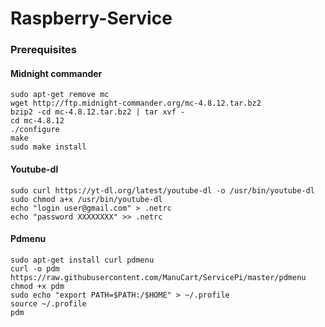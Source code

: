 Raspberry-Service
=================

### Prerequisites
#### Midnight commander
````
sudo apt-get remove mc
wget http://ftp.midnight-commander.org/mc-4.8.12.tar.bz2
bzip2 -cd mc-4.8.12.tar.bz2 | tar xvf -
cd mc-4.8.12
./configure
make
sudo make install
````

#### Youtube-dl

````
sudo curl https://yt-dl.org/latest/youtube-dl -o /usr/bin/youtube-dl
sudo chmod a+x /usr/bin/youtube-dl
echo "login user@gmail.com" > .netrc
echo "password XXXXXXXX" >> .netrc
````

#### Pdmenu
```
sudo apt-get install curl pdmenu
curl -o pdm https://raw.githubusercontent.com/ManuCart/ServicePi/master/pdmenu
chmod +x pdm
sudo echo "export PATH=$PATH:/$HOME" > ~/.profile
source ~/.profile
pdm
```
